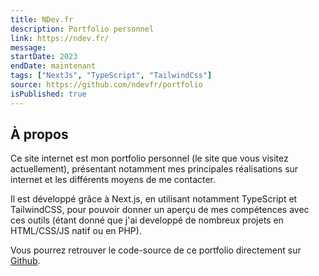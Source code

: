 ```yaml
---
title: NDev.fr
description: Portfolio personnel
link: https://ndev.fr/
message:
startDate: 2023
endDate: maintenant
tags: ["NextJs", "TypeScript", "TailwindCss"]
source: https://github.com/ndevfr/portfolio
isPublished: true
---
```


## À propos

Ce site internet est mon portfolio personnel (le site que vous visitez actuellement), présentant notamment mes principales réalisations sur internet et les différents moyens de me contacter.

Il est développé grâce à Next.js, en utilisant notamment TypeScript et TailwindCSS, pour pouvoir donner un aperçu de mes compétences avec ces outils (étant donné que j'ai developpé de nombreux projets en HTML/CSS/JS natif ou en PHP).

Vous pourrez retrouver le code-source de ce portfolio directement sur [Github](https://github.com/ndevfr/portfolio).
